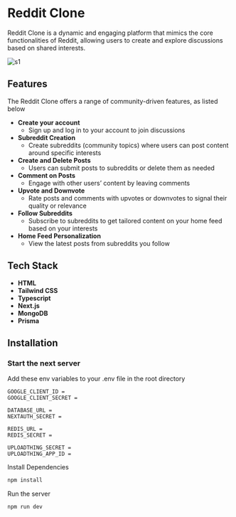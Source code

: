 # Reddit Clone

Reddit Clone is a dynamic and engaging platform that mimics the core functionalities of Reddit, allowing users to create and explore discussions based on shared interests.

![s1](https://github.com/AkramExp/reddit/blob/main/public/screenshot.png)

## Features

The Reddit Clone offers a range of community-driven features, as listed below

- **Create your account**
  - Sign up and log in to your account to join discussions
- **Subreddit Creation**
  - Create subreddits (community topics) where users can post content around specific interests
- **Create and Delete Posts**
  - Users can submit posts to subreddits or delete them as needed
- **Comment on Posts**
  - Engage with other users’ content by leaving comments
- **Upvote and Downvote**
  - Rate posts and comments with upvotes or downvotes to signal their quality or relevance
- **Follow Subreddits**
  - Subscribe to subreddits to get tailored content on your home feed based on your interests
- **Home Feed Personalization**
  - View the latest posts from subreddits you follow

## Tech Stack

- **HTML**
- **Tailwind CSS**
- **Typescript**
- **Next.js**
- **MongoDB**
- **Prisma**

## Installation

### Start the next server

Add these env variables to your .env file in the root directory

```
GOOGLE_CLIENT_ID =
GOOGLE_CLIENT_SECRET =

DATABASE_URL =
NEXTAUTH_SECRET =

REDIS_URL =
REDIS_SECRET =

UPLOADTHING_SECRET =
UPLOADTHING_APP_ID =
```

Install Dependencies

```bash
npm install
```

Run the server

```bash
npm run dev
```

